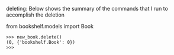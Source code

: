 deleting:
Below shows the summary of the commands that I run to accomplish the deletion

from bookshelf.models import Book

    >>> new_book.delete()
    (0, {'bookshelf.Book': 0})
    >>> 
